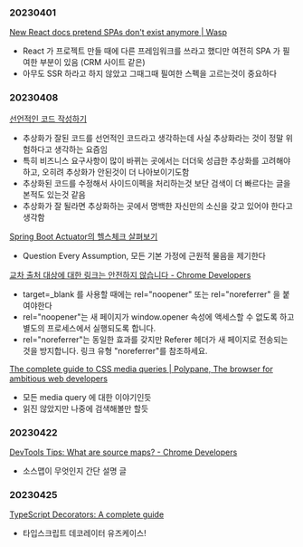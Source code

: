 ### 20230401
[New React docs pretend SPAs don't exist anymore | Wasp](https://wasp-lang.dev/blog/2023/03/17/new-react-docs-pretend-spas-dont-exist?ck_subscriber_id=1691094335)
- React 가 프로젝트 만들 때에 다른 프레임워크를 쓰라고 했디만 여전히 SPA 가 필여한 부분이 있음 (CRM 사이트 같은)
- 아무도 SSR 하라고 하지 않았고 그때그때 필여한 스펙을 고르는것이 중요하다

### 20230408
[선언적인 코드 작성하기](https://toss.tech/article/frontend-declarative-code)
- 추상화가 잘된 코드를 선언적인 코드라고 생각하는데 사실 추상화라는 것이 정말 위험하다고 생각하는 요즘임
- 특히 비즈니스 요구사항이 많이 바뀌는 곳에서는 더더욱 성급한 추상화를 고려해야하고, 오히려 추상화가 안된것이 더 나아보이기도함
- 추상화된 코드를 수정해서 사이드이펙을 처리하는것 보단 검색이 더 빠르다는 글을 본적도 있는것 같음
- 추상화가 잘 될라면 추상화하는 곳에서 명백한 자신만의 소신을 갖고 있어야 한다고 생각함

[Spring Boot Actuator의 헬스체크 살펴보기](https://toss.tech/article/how-to-work-health-check-in-spring-boot-actuaotr)
- Question Every Assumption, 모든 기본 가정에 근원적 물음을 제기한다

[교차 출처 대상에 대한 링크는 안전하지 않습니다 - Chrome Developers](https://developer.chrome.com/ko/docs/lighthouse/best-practices/external-anchors-use-rel-noopener/)
- target=_blank 를 사용할 때에는 rel="noopener" 또는 rel="noreferrer" 을 붙여야한다
- rel="noopener"는 새 페이지가 window.opener 속성에 액세스할 수 없도록 하고 별도의 프로세스에서 실행되도록 합니다.
- rel="noreferrer"는 동일한 효과를 갖지만 Referer 헤더가 새 페이지로 전송되는 것을 방지합니다. 링크 유형 "noreferrer"를 참조하세요.

[The complete guide to CSS media queries | Polypane, The browser for ambitious web developers](https://polypane.app/blog/the-complete-guide-to-css-media-queries/)
- 모든 media query 에 대한 이야기인듯
- 읽진 않았지만 나중에 검색해볼만 할듯

### 20230422
[DevTools Tips: What are source maps?  - Chrome Developers](https://developer.chrome.com/en/blog/devtools-tips-23/)
- 소스맵이 무엇인지 간단 설명 글


### 20230425
[TypeScript Decorators: A complete guide](https://deadsimplechat.com/blog/typescript-decorators-a-complete-guide/?ck_subscriber_id=1691094335)
- 타입스크립트 데코레이터 유즈케이스!